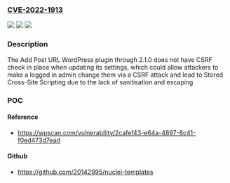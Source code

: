 ### [CVE-2022-1913](https://cve.mitre.org/cgi-bin/cvename.cgi?name=CVE-2022-1913)
![](https://img.shields.io/static/v1?label=Product&message=Add%20Post%20URL&color=blue)
![](https://img.shields.io/static/v1?label=Version&message=2.1.0%3C%3D%202.1.0%20&color=brighgreen)
![](https://img.shields.io/static/v1?label=Vulnerability&message=CWE-352%20Cross-Site%20Request%20Forgery%20(CSRF)&color=brighgreen)

### Description

The Add Post URL WordPress plugin through 2.1.0 does not have CSRF check in place when updating its settings, which could allow attackers to make a logged in admin change them via a CSRF attack and lead to Stored Cross-Site Scripting due to the lack of sanitisation and escaping

### POC

#### Reference
- https://wpscan.com/vulnerability/2cafef43-e64a-4897-8c41-f0ed473d7ead

#### Github
- https://github.com/20142995/nuclei-templates

